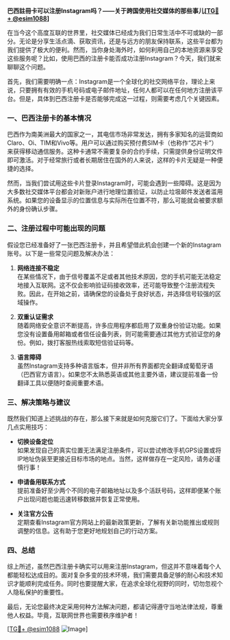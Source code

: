 **巴西註冊卡可以注册Instagram吗？——关于跨国使用社交媒体的那些事儿[[TG💪+ @esim1088](https://t.me/s/esim1088)]**

在当今这个高度互联的世界里，社交媒体已经成为我们日常生活中不可或缺的一部分。无论是分享生活点滴、获取资讯，还是与远方的朋友保持联系，这些平台都为我们提供了极大的便利。然而，当你身处海外时，如何利用自己的本地资源来享受这些服务呢？比如，使用巴西的注册卡能否成功注册Instagram？今天，我们就来聊聊这个问题。

首先，我们需要明确一点：Instagram是一个全球化的社交网络平台，理论上来说，只要拥有有效的手机号码或电子邮件地址，任何人都可以在任何地方注册该平台。但是，具体到巴西注册卡是否能够完成这一过程，则需要考虑几个关键因素。

### 一、巴西注册卡的基本情况

巴西作为南美洲最大的国家之一，其电信市场非常发达，拥有多家知名的运营商如Claro、Oi、TIM和Vivo等。用户可以通过购买预付费SIM卡（也称作“芯片卡”）来获得移动通信服务。这种卡通常不需要复杂的合约手续，只需提供身份证明文件即可激活。对于经常旅行或者长期居住在国外的人来说，这样的卡片无疑是一种便捷的选择。

然而，当我们尝试用这些卡片登录Instagram时，可能会遇到一些障碍。这是因为大多数社交媒体平台都会对新账户进行地理位置验证，以防止垃圾邮件发送者滥用系统。如果您的设备显示的位置信息与实际所在位置不符，那么可能就会被要求额外的身份确认步骤。

### 二、注册过程中可能出现的问题

假设您已经准备好了一张巴西注册卡，并且希望借此机会创建一个新的Instagram账号。以下是一些常见问题及解决办法：

1. **网络连接不稳定**  
   在某些情况下，由于信号覆盖不足或者其他技术原因，您的手机可能无法稳定地接入互联网。这不仅会影响验证码接收效率，还可能导致整个注册流程失败。因此，在开始之前，请确保您的设备处于良好状态，并选择信号较强的区域操作。

2. **双重认证需求**  
   随着网络安全意识不断提高，许多应用程序都启用了双重身份验证功能。如果您没有设置备用邮箱或者信任设备列表，则可能需要通过其他方式验证您的身份。例如，拨打客服热线索取短信验证码等。

3. **语言障碍**  
   虽然Instagram支持多种语言版本，但并非所有界面都完全翻译成葡萄牙语（巴西官方语言）。如果您不太熟悉英语或其他主要外语，建议提前准备一份翻译工具以便随时查阅重要术语。

### 三、解决策略与建议

既然我们知道上述挑战的存在，那么接下来就是如何克服它们了。下面给大家分享几点实用技巧：

- **切换设备定位**  
  如果发现自己的真实位置无法满足注册条件，可以尝试修改手机GPS设置或将IP地址伪装至更接近目标市场的地点。当然，这样做存在一定风险，请务必谨慎行事！

- **申请备用联系方式**  
  提前准备好至少两个不同的电子邮箱地址以及多个活跃号码，这样即便某个账户出现问题也能迅速转移数据并恢复正常使用。

- **关注官方公告**  
  定期查看Instagram官方网站上的最新政策更新，了解有关新功能推出或规则调整的信息。这有助于您更好地规划自己的行动方案。

### 四、总结

综上所述，虽然巴西注册卡确实可以用来注册Instagram，但这并不意味着每个人都能轻松达成目的。面对复杂多变的技术环境，我们需要具备足够的耐心和技术知识才能顺利完成任务。同时也要提醒大家，在追求全球化视野的同时，切勿忽视个人隐私保护的重要性。

最后，无论您最终决定采用何种方法解决问题，都请记得遵守当地法律法规，尊重他人权益。毕竟，互联网世界也需要秩序维护者！

[[TG💪+ @esim1088](https://t.me/s/esim1088) ![Image](https://i.postimg.cc/4NQfJmqS/Snipaste-2025-05-13-00-14-12.png)]